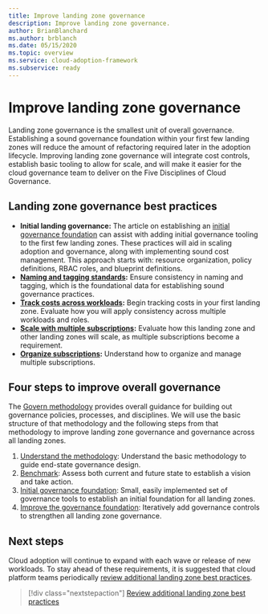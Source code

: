 ```yaml
---
title: Improve landing zone governance
description: Improve landing zone governance.
author: BrianBlanchard
ms.author: brblanch
ms.date: 05/15/2020
ms.topic: overview
ms.service: cloud-adoption-framework
ms.subservice: ready
---
```


# Improve landing zone governance

Landing zone governance is the smallest unit of overall governance. Establishing a sound governance foundation within your first few landing zones will reduce the amount of refactoring required later in the adoption lifecycle. Improving landing zone governance will integrate cost controls, establish basic tooling to allow for scale, and will make it easier for the cloud governance team to deliver on the Five Disciplines of Cloud Governance.

## Landing zone governance best practices

- **Initial landing governance:** The article on establishing an [initial governance foundation](../../govern/guides/complex/index.md) can assist with adding initial governance tooling to the first few landing zones. These practices will aid in scaling adoption and governance, along with implementing sound cost management. This approach starts with: resource organization, policy definitions, RBAC roles, and blueprint definitions.
- **[Naming and tagging standards](../azure-best-practices/naming-and-tagging.md):** Ensure consistency in naming and tagging, which is the foundational data for establishing sound governance practices.
- **[Track costs across workloads](../azure-best-practices/track-costs.md):** Begin tracking costs in your first landing zone. Evaluate how you will apply consistency across multiple workloads and roles.
- **[Scale with multiple subscriptions](../azure-best-practices/scale-subscriptions.md):** Evaluate how this landing zone and other landing zones will scale, as multiple subscriptions become a requirement.
- **[Organize subscriptions](../azure-best-practices/organize-subscriptions.md):** Understand how to organize and manage multiple subscriptions.

## Four steps to improve overall governance

The [Govern methodology](../../govern/index.md) provides overall guidance for building out governance policies, processes, and disciplines. We will use the basic structure of that methodology and the following steps from that methodology to improve landing zone governance and governance across all landing zones.

1. [Understand the methodology](../../govern/methodology.md): Understand the basic methodology to guide end-state governance design.
2. [Benchmark](../../govern/benchmark.md): Assess both current and future state to establish a vision and take action.
3. [Initial governance foundation](../../govern/initial-foundation.md): Small, easily implemented set of governance tools to establish an initial foundation for all landing zones.
4. [Improve the governance foundation](../../govern/foundation-improvements.md): Iteratively add governance controls to strengthen all landing zone governance.

## Next steps

Cloud adoption will continue to expand with each wave or release of new workloads. To stay ahead of these requirements, it is suggested that cloud platform teams periodically [review additional landing zone best practices](../azure-best-practices/index.md).

> [!div class="nextstepaction"]
> [Review additional landing zone best practices](../azure-best-practices/index.md)
